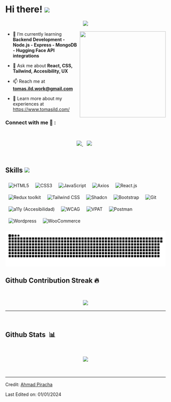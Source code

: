 <h1> Hi there! <img src = "https://raw.githubusercontent.com/MartinHeinz/MartinHeinz/master/wave.gif" width = 40px> </h1>
<p align='center'>
<img src="https://readme-typing-svg.herokuapp.com?color=%2336BCF7&size=25&center=true&vCenter=true&width=433&height=75&lines=I'm+Tomás+Langer;Web+Developer;Frontend+Developer;%40tomasild">
</p>

<img align="right" src="https://media.giphy.com/media/QvpqTCiEcwtvx6wwJK/giphy.gif" width="270" height="270" frameBorder="0" class="giphy-embed" allowFullScreen></img>


- 🌱 I’m currently learning **Backend Development - Node.js - Express - MongoDB - Hugging Face API integrations**

- 💬 Ask me about **React, CSS, Tailwind, Accesibility, UX**

- 📫 Reach me at **tomas.ild.work@gmail.com**

- 📄 Learn more about my experiences at https://www.tomasild.com/


### Connect with me 🔗 :
<br>
<p align='center'>
<a href="mailto:tomas.ild.work@gmail.com" target="_blank">
<img src="https://img.shields.io/badge/Gmail-D14836?style=for-the-badge&logo=gmail&logoColor=white">
</a>&nbsp;&nbsp;
<a href="https://www.linkedin.com/in/tomaslangerduran/" target="_blank">
<img src="https://img.shields.io/badge/linkedin-%230077B5.svg?style=for-the-badge&logo=linkedin&logoColor=white"></a>&nbsp;&nbsp;
</p>
<br>

## Skills <img src="https://media2.giphy.com/media/QssGEmpkyEOhBCb7e1/giphy.gif?cid=ecf05e47a0n3gi1bfqntqmob8g9aid1oyj2wr3ds3mg700bl&rid=giphy.gif" width=32px>
<!-- Frontend y otras habilidades relevantes -->
<div style="display: flex; flex-wrap: wrap;">
  <a href="#" style="text-decoration: none;">
    <img src="https://img.shields.io/badge/HTML5-F16529?style=for-the-badge&logo=html5&logoColor=white" alt="HTML5" style="padding: 5px; margin: 5px; border-radius: 5px;">
  </a>
  <a href="#" style="text-decoration: none;">
    <img src="https://img.shields.io/badge/CSS3-264DE4?style=for-the-badge&logo=css3&logoColor=white" alt="CSS3" style="padding: 5px; margin: 5px; border-radius: 5px;">
  </a>
  <a href="#" style="text-decoration: none;">
    <img src="https://img.shields.io/badge/JavaScript-F0DB4F?style=for-the-badge&logo=javascript&logoColor=black" alt="JavaScript" style="padding: 5px; margin: 5px; border-radius: 5px;">
  </a>
  <a href="#" style="text-decoration: none;">
    <img src="https://img.shields.io/badge/Axios-4B8BBE?style=for-the-badge&logo=axios&logoColor=white" alt="Axios" style="padding: 5px; margin: 5px; border-radius: 5px;">
  </a>
  <a href="#" style="text-decoration: none;">
    <img src="https://img.shields.io/badge/React.js-61DAFB?style=for-the-badge&logo=react&logoColor=black" alt="React.js" style="padding: 5px; margin: 5px; border-radius: 5px;">
  </a>
  <a href="#" style="text-decoration: none;">
    <img src="https://img.shields.io/badge/Redux_toolkit-764ABC?style=for-the-badge&logo=redux&logoColor=white" alt="Redux toolkit" style="padding: 5px; margin: 5px; border-radius: 5px;">
  </a>
  <a href="#" style="text-decoration: none;">
    <img src="https://img.shields.io/badge/Tailwind_CSS-38B2AC?style=for-the-badge&logo=tailwind-css&logoColor=black" alt="Tailwind CSS" style="padding: 5px; margin: 5px; border-radius: 5px;">
  </a>
  <a href="#" style="text-decoration: none;">
    <img src="https://img.shields.io/badge/Shadcn-1A73E8?style=for-the-badge&logo=shadcn&logoColor=white" alt="Shadcn" style="padding: 5px; margin: 5px; border-radius: 5px;">
  </a>
  <a href="#" style="text-decoration: none;">
    <img src="https://img.shields.io/badge/Bootstrap-795548?style=for-the-badge&logo=bootstrap&logoColor=white" alt="Bootstrap" style="padding: 5px; margin: 5px; border-radius: 5px;">
  </a>
  <a href="#" style="text-decoration: none;">
    <img src="https://img.shields.io/badge/Git-F34F29?style=for-the-badge&logo=git&logoColor=white" alt="Git" style="padding: 5px; margin: 5px; border-radius: 5px;">
  </a>
  <a href="#" style="text-decoration: none;">
    <img src="https://img.shields.io/badge/a11y_(Accesibilidad)-000000?style=for-the-badge" alt="a11y (Accesibilidad)" style="padding: 5px; margin: 5px; border-radius: 5px;">
  </a>
  <a href="#" style="text-decoration: none;">
    <img src="https://img.shields.io/badge/WCAG-000000?style=for-the-badge" alt="WCAG" style="padding: 5px; margin: 5px; border-radius: 5px;">
  </a>
  <a href="#" style="text-decoration: none;">
    <img src="https://img.shields.io/badge/VPAT-000000?style=for-the-badge" alt="VPAT" style="padding: 5px; margin: 5px; border-radius: 5px;">
  </a>
  <a href="#" style="text-decoration: none;">
    <img src="https://img.shields.io/badge/Postman-FF6D00?style=for-the-badge&logo=postman&logoColor=white" alt="Postman" style="padding: 5px; margin: 5px; border-radius: 5px;">
  </a>
  <a href="#" style="text-decoration: none;">
    <img src="https://img.shields.io/badge/Wordpress-00758F?style=for-the-badge&logo=wordpress&logoColor=white" alt="Wordpress" style="padding: 5px; margin: 5px; border-radius: 5px;">
  </a>
  <a href="#" style="text-decoration: none;">
    <img src="https://img.shields.io/badge/WooCommerce-96588A?style=for-the-badge&logo=woocommerce&logoColor=white" alt="WooCommerce" style="padding: 5px; margin: 5px; border-radius: 5px;">
  </a>
</div>






<!-- Tools and Platforms -->

![snake gif](https://github.com/TekyaygilFethi/TekyaygilFethi/blob/output/github-contribution-grid-snake.svg)



## Github Contribution Streak 🔥 
<br>
<p align='center'><img src="https://github-readme-streak-stats.herokuapp.com?user=tomasild&theme=black-ice&hide_border=true&date_format=M%20j%5B%2C%20Y%5D"></p>

<hr><br>

## Github Stats &nbsp;📊
<br>
<p align='center'>
<img src="https://github-readme-stats.vercel.app/api?username=tomasild&show_icons=true&theme=github_dark">
</p>


<br>

------
Credit: [Ahmad Piracha](https://github.com/ahmadpiracha)

Last Edited on: 01/01/2024
